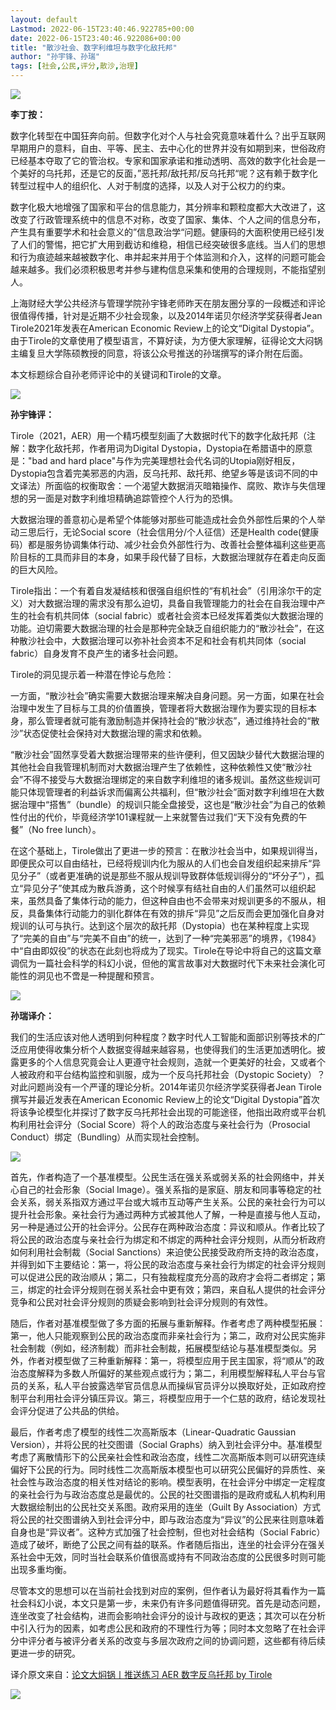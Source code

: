 ```yaml
---
layout: default
Lastmod: 2022-06-15T23:40:46.922785+00:00
date: 2022-06-15T23:40:46.922086+00:00
title: "散沙社会、数字利维坦与数字化敌托邦"
author: "孙宇锋、孙瑞"
tags: [社会,公民,评分,散沙,治理]
---
```


![](https://images.weserv.nl/?url=https%3A//mmbiz.qpic.cn/mmbiz_png/U4iaIHb1O4V6ia4eO0TVOzeibDIrZ4gL5pQRTuoCoZFbCpEC883wTZWsN0OicibSFFROzvOwI7gm47Kicf5Dwnfyjfvw/640%3Fwx_fmt%3Dpng)

  

**李丁按：**

数字化转型在中国狂奔向前。但数字化对个人与社会究竟意味着什么？出乎互联网早期用户的意料，自由、平等、民主、去中心化的世界并没有如期到来，世俗政府已经基本夺取了它的管治权。专家和国家承诺和推动透明、高效的数字化社会是一个美好的乌托邦，还是它的反面，”恶托邦/敌托邦/反乌托邦“呢？这有赖于数字化转型过程中人的组织化、人对于制度的选择，以及人对于公权力的约束。

  

数字化极大地增强了国家和平台的信息能力，其分辨率和颗粒度都大大改进了，这改变了行政管理系统中的信息不对称，改变了国家、集体、个人之间的信息分布，产生具有重要学术和社会意义的”信息政治学“问题。健康码的大面积使用已经引发了人们的警惕，把它扩大用到截访和维稳，相信已经突破很多底线。当人们的思想和行为痕迹越来越被数字化、串并起来并用于个体监测和介入，这样的问题可能会越来越多。我们必须积极思考并参与建构信息采集和使用的合理规则，不能指望别人。

  

上海财经大学公共经济与管理学院孙宇锋老师昨天在朋友圈分享的一段概述和评论很值得传播，针对是近期不少社会现象，以及2014年诺贝尔经济学奖获得者Jean Tirole2021年发表在American Economic Review上的论文“Digital Dystopia”。由于Tirole的文章使用了模型语言，不算好读，为方便大家理解，征得论文大闷锅主编复旦大学陈硕教授的同意，将该公众号推送的孙瑞撰写的译介附在后面。

  

本文标题综合自孙老师评论中的关键词和Tirole的文章。

  

  

![](https://images.weserv.nl/?url=https%3A//mmbiz.qpic.cn/mmbiz_jpg/U4iaIHb1O4V6ia4eO0TVOzeibDIrZ4gL5pQNK2HxbMPPVRhLczSXkYxstE1UtXeaqsDTSufDDEl1lBEtAr8ibne6oA/640%3Fwx_fmt%3Djpeg)

  

**孙宇锋评：**

Tirole（2021，AER）用一个精巧模型刻画了大数据时代下的数字化敌托邦（注解：数字化敌托邦，作者用词为Digital Dystopia，Dystopia在希腊语中的原意是："bad and hard place"与作为完美理想社会代名词的Utopia刚好相反，Dystopia包含着完美邪恶的内涵，反乌托邦、敌托邦、绝望乡等是该词不同的中文译法）所面临的权衡取舍：一个渴望大数据消灭暗箱操作、腐败、欺诈与失信理想的另一面是对数字利维坦精确追踪管控个人行为的恐惧。

大数据治理的善意初心是希望个体能够对那些可能造成社会负外部性后果的个人举动三思后行，无论Social score（社会信用分/个人征信）还是Health code(健康码）都是服务协调集体行动、减少社会负外部性行为、改善社会整体福利这些更高阶目标的工具而非目的本身，如果手段代替了目标，大数据治理就存在着走向反面的巨大风险。 

Tirole指出：一个有着自发凝结核和很强自组织性的“有机社会”（引用涂尔干的定义）对大数据治理的需求没有那么迫切，具备自我管理能力的社会在自我治理中产生的社会有机共同体（social fabric）或者社会资本已经发挥着类似大数据治理的功能。迫切需要大数据治理的社会是那种完全缺乏自组织能力的“散沙社会”，在这种散沙社会中，大数据治理可以弥补社会资本不足和社会有机共同体（social fabric）自身发育不良产生的诸多社会问题。

Tirole的洞见提示着一种潜在悖论与危险：

一方面，“散沙社会”确实需要大数据治理来解决自身问题。另一方面，如果在社会治理中发生了目标与工具的价值置换，管理者将大数据治理作为要实现的目标本身，那么管理者就可能有激励制造并保持社会的“散沙状态”，通过维持社会的“散沙”状态促使社会保持对大数据治理的需求和依赖。

“散沙社会”固然享受着大数据治理带来的些许便利，但又因缺少替代大数据治理的其他社会自我管理机制而对大数据治理产生了依赖性，这种依赖性又使“散沙社会”不得不接受与大数据治理绑定的来自数字利维坦的诸多规训。虽然这些规训可能只体现管理者的利益诉求而偏离公共福利，但“散沙社会”面对数字利维坦在大数据治理中“搭售”（bundle）的规训只能全盘接受，这也是“散沙社会”为自己的依赖性付出的代价，毕竟经济学101课程就一上来就警告过我们“天下没有免费的午餐”（No free lunch）。

在这个基础上，Tirole做出了更进一步的预言：在散沙社会当中，如果规训得当，即便民众可以自由结社，已经将规训内化为服从的人们也会自发组织起来排斥“异见分子”（或者更准确的说是那些不服从规训导致群体低规训得分的“坏分子”），孤立“异见分子”使其成为散兵游勇，这个时候享有结社自由的人们虽然可以组织起来，虽然具备了集体行动的能力，但这种自由也不会带来对规训更多的不服从，相反，具备集体行动能力的驯化群体在有效的排斥“异见”之后反而会更加强化自身对规训的认可与执行。达到这个层次的敌托邦（Dystopia）也在某种程度上实现了“完美的自由”与“完美不自由”的统一，达到了一种“完美邪恶”的境界，《1984》中“自由即奴役”的状态在此刻也将成为了现实。Tirole在导论中将自己的这篇文章调侃为一篇社会科学的科幻小说，但他的寓言故事对大数据时代下未来社会演化可能性的洞见也不啻是一种提醒和预言。

![](https://images.weserv.nl/?url=https%3A//mmbiz.qpic.cn/mmbiz_jpg/U4iaIHb1O4V6ia4eO0TVOzeibDIrZ4gL5pQkO2RGbXiax2RMMEjzC0ewcgctiatUfUCNP3u22RcZHOdOK9nXNicLt9Zw/640%3Fwx_fmt%3Djpeg)

**孙瑞译介：**

我们的生活应该对他人透明到何种程度？数字时代人工智能和面部识别等技术的广泛应用使得收集分析个人数据变得越来越容易，也使得我们的生活更加透明化。披露更多的个人信息究竟会让人更遵守社会规则，造就一个更美好的社会，又或者个人被政府和平台结构监控和驯服，成为一个反乌托邦社会（Dystopic Society）？对此问题尚没有一个严谨的理论分析。2014年诺贝尔经济学奖获得者Jean Tirole撰写并最近发表在American Economic Review上的论文“Digital Dystopia”首次将该争论模型化并探讨了数字反乌托邦社会出现的可能途径，他指出政府或平台机构利用社会评分（Social Score）将个人的政治态度与亲社会行为（Prosocial Conduct）绑定（Bundling）从而实现社会控制。

![](https://images.weserv.nl/?url=https%3A//mmbiz.qpic.cn/mmbiz_jpg/U4iaIHb1O4V6ia4eO0TVOzeibDIrZ4gL5pQibqrAtvzg43rHibTGWdOqrLa4h8Fvp1hNEFjtTcXYpwYFWo3GskqJmAw/640%3Fwx_fmt%3Djpeg)

  

首先，作者构造了一个基准模型。公民生活在强关系或弱关系的社会网络中，并关心自己的社会形象（Social Image）。强关系指的是家庭、朋友和同事等稳定的社会关系，弱关系指双方通过平台或大城市互动等产生关系。公民的亲社会行为可以提升社会形象。亲社会行为通过两种方式被其他人了解，一种是直接与他人互动，另一种是通过公开的社会评分。公民存在两种政治态度：异议和顺从。作者比较了将公民的政治态度与亲社会行为绑定和不绑定的两种社会评分规则，从而分析政府如何利用社会制裁（Social Sanctions）来迫使公民接受政府所支持的政治态度，并得到如下主要结论：第一，将公民的政治态度与亲社会行为绑定的社会评分规则可以促进公民的政治顺从；第二，只有独裁程度充分高的政府才会将二者绑定；第三，绑定的社会评分规则在弱关系社会中更有效；第四，来自私人提供的社会评分竞争和公民对社会评分规则的质疑会影响到社会评分规则的有效性。

  

随后，作者对基准模型做了多方面的拓展与重新解释。作者考虑了两种模型拓展：第一，他人只能观察到公民的政治态度而非亲社会行为；第二，政府对公民实施非社会制裁（例如，经济制裁）而非社会制裁，拓展模型结论与基准模型类似。另外，作者对模型做了三种重新解释：第一，将模型应用于民主国家，将“顺从”的政治态度解释为多数人所偏好的某些观点或行为；第二，利用模型解释私人平台与官员的关系，私人平台披露选举官员信息从而操纵官员评分以换取好处，正如政府控制平台利用社会评分镇压异议。第三，将模型应用于一个仁慈的政府，结论发现社会评分促进了公共品的供给。

  

最后，作者考虑了模型的线性二次高斯版本（Linear-Quadratic Gaussian Version），并将公民的社交图谱（Social Graphs）纳入到社会评分中。基准模型考虑了离散情形下的公民亲社会性和政治态度，线性二次高斯版本则可以研究连续偏好下公民的行为。同时线性二次高斯版本模型也可以研究公民偏好的异质性、亲社会性与政治态度的相关性对结论的影响。模型表明，在社会评分中绑定一定程度的亲社会行为与政治态度总是最优的。公民的社交图谱指的是政府或私人机构利用大数据绘制出的公民社交关系图。政府采用的连坐（Guilt By Association）方式将公民的社交图谱纳入到社会评分中，即与政治态度为“异议”的公民来往则意味着自身也是“异议者”。这种方式加强了社会控制，但也对社会结构（Social Fabric）造成了破坏，断绝了公民之间有益的联系。作者随后指出，连坐的社会评分在强关系社会中无效，同时当社会联系价值很高或持有不同政治态度的公民很多时则可能出现多重均衡。

  

尽管本文的思想可以在当前社会找到对应的案例，但作者认为最好将其看作为一篇社会科幻小说，本文只是第一步，未来仍有许多问题值得研究。首先是动态问题，连坐改变了社会结构，进而会影响社会评分的设计与政权的更迭；其次可以在分析中引入行为的因素，如考虑公民和政府的不理性行为等；同时本文忽略了在社会评分中评分者与被评分者关系的改变与多层次政府之间的协调问题，这些都有待后续更进一步的研究。

  

译介原文来自：[论文大焖锅丨推送练习 AER 数字反乌托邦 by Tirole](https://mp.weixin.qq.com/s?__biz=MzA3NzcxOTUyMA==&mid=2650511345&idx=1&sn=8f6534b8d2a31430770ab0f47ee4273f&scene=21#wechat_redirect)  

![](https://images.weserv.nl/?url=https%3A//mmbiz.qpic.cn/mmbiz_jpg/U4iaIHb1O4V6ia4eO0TVOzeibDIrZ4gL5pQdAW5Bhn7wuomwWcJSxVctH0nElicLngIU8rJ2TqctePv8BiclzcSDyMg/640%3Fwx_fmt%3Djpeg)

